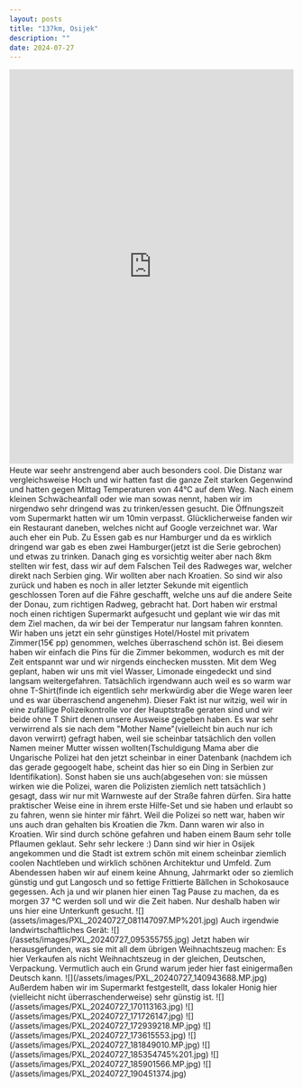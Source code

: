 ```yaml
---
layout: posts
title: "137km, Osijek"
description: ""
date: 2024-07-27
---
```

<iframe src="https://www.komoot.com/de-de/tour/1741780926/embed?share_token=aaOFPr03MBw5KtHIJqBCVfQU1lvUg4gPpGquD9iwE7Qz6jmlKH&profile=1" width="100%" height="700" frameborder="0" scrolling="no"></iframe>
Heute war seehr anstrengend aber auch besonders cool.
Die Distanz war vergleichsweise Hoch und wir hatten fast die ganze Zeit starken Gegenwind und hatten gegen Mittag Temperaturen von 44°C auf dem Weg. Nach einem kleinen Schwächeanfall oder wie man sowas nennt, haben wir im nirgendwo sehr dringend was zu trinken/essen gesucht. Die Öffnungszeit vom Supermarkt hatten wir um 10min verpasst. Glücklicherweise fanden wir ein Restaurant daneben, welches nicht auf Google verzeichnet war. War auch eher ein Pub. Zu Essen gab es nur Hamburger und da es wirklich dringend war gab es eben zwei Hamburger(jetzt ist die Serie gebrochen) und etwas zu trinken. Danach ging es vorsichtig weiter aber nach 8km stellten wir fest, dass wir auf dem Falschen Teil des Radweges war, welcher direkt nach Serbien ging. Wir wollten aber nach Kroatien. So sind wir also zurück und haben es noch in aller letzter Sekunde mit eigentlich geschlossen Toren auf die Fähre geschafft, welche uns auf die andere Seite der Donau, zum richtigen Radweg, gebracht hat. Dort haben wir erstmal noch einen richtigen Supermarkt aufgesucht und geplant wie wir das mit dem Ziel machen, da wir bei der Temperatur nur langsam fahren konnten. Wir haben uns jetzt ein sehr günstiges Hotel/Hostel mit privatem Zimmer(15€ pp) genommen, welches überraschend schön ist. Bei diesem haben wir einfach die Pins für die Zimmer bekommen, wodurch es mit der Zeit entspannt war und wir nirgends einchecken mussten. Mit dem Weg geplant, haben wir uns mit viel Wasser, Limonade eingedeckt und sind langsam weitergefahren. Tatsächlich irgendwann auch weil es so warm war ohne T-Shirt(finde ich eigentlich sehr merkwürdig aber die Wege waren leer und es war überraschend angenehm). Dieser Fakt ist nur witzig, weil wir in eine zufällige Polizeikontrolle vor der Hauptstraße geraten sind und wir beide ohne T Shirt denen unsere Ausweise gegeben haben. Es war sehr verwirrend als sie nach dem "Mother Name"(vielleicht bin auch nur ich davon verwirrt) gefragt haben, weil sie scheinbar tatsächlich den vollen Namen meiner Mutter wissen wollten(Tschuldigung Mama aber die Ungarische Polizei hat den jetzt scheinbar in einer Datenbank (nachdem ich das gerade gegoogelt habe, scheint das hier so ein Ding in Serbien zur Identifikation).
Sonst haben sie uns auch(abgesehen von: sie müssen wirken wie die Polizei, waren die Polizisten ziemlich nett tatsächlich ) gesagt, dass wir nur mit Warnweste auf der Straße fahren dürfen. Sira hatte praktischer Weise eine in ihrem erste Hilfe-Set und sie haben und erlaubt so zu fahren, wenn sie hinter mir fährt. Weil die Polizei so nett war, haben wir uns auch dran gehalten bis Kroatien die 7km. Dann waren wir also in Kroatien. Wir sind durch schöne gefahren und haben einem Baum sehr tolle Pflaumen geklaut. Sehr sehr leckere :)
Dann sind wir hier in Osijek angekommen und die Stadt ist extrem schön mit einem scheinbar ziemlich coolen Nachtleben und wirklich schönen Architektur und Umfeld. Zum Abendessen haben wir auf einem keine Ahnung, Jahrmarkt oder so ziemlich günstig und gut Langosch und so fettige Frittierte Bällchen in Schokosauce gegessen.
Ach ja und wir planen hier einen Tag Pause zu machen, da es morgen 37 °C werden soll und wir die Zeit haben. Nur deshalb haben wir uns hier eine Unterkunft gesucht.
 ![](assets/images/PXL_20240727_081147097.MP%201.jpg)
Auch irgendwie landwirtschaftliches Gerät:
![](/assets/images/PXL_20240727_095355755.jpg)
Jetzt haben wir herausgefunden, was sie mit all dem übrigen Weihnachtszeug machen: Es hier Verkaufen als nicht Weihnachtszeug in der gleichen, Deutschen, Verpackung. Vermutlich auch ein Grund warum jeder hier fast einigermaßen Deutsch kann.
![](/assets/images/PXL_20240727_140943688.MP.jpg)
Außerdem haben wir im Supermarkt festgestellt, dass lokaler Honig hier (vielleicht nicht überraschenderweise) sehr günstig ist.
![](/assets/images/PXL_20240727_170113163.jpg)
![](/assets/images/PXL_20240727_171726147.jpg)
![](/assets/images/PXL_20240727_172939218.MP.jpg)
![](/assets/images/PXL_20240727_173615553.jpg)
![](/assets/images/PXL_20240727_181849010.MP.jpg)
![](/assets/images/PXL_20240727_185354745%201.jpg)
![](/assets/images/PXL_20240727_185901566.MP.jpg)
![](/assets/images/PXL_20240727_190451374.jpg)
